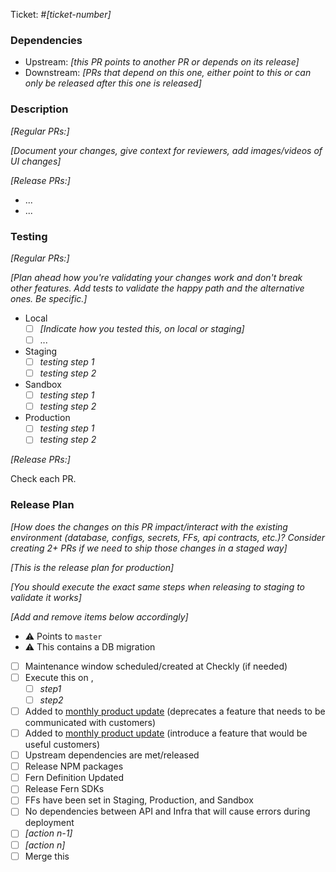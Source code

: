 Ticket: #_[ticket-number]_

### Dependencies

- Upstream: _[this PR points to another PR or depends on its release]_
- Downstream: _[PRs that depend on this one, either point to this or can only be released after this one is released]_

### Description

_[Regular PRs:]_

_[Document your changes, give context for reviewers, add images/videos of UI changes]_

_[Release PRs:]_

- ...
- ...

### Testing

_[Regular PRs:]_

_[Plan ahead how you're validating your changes work and don't break other features. Add tests to validate the happy
path and the alternative ones. Be specific.]_

- Local
  - [ ] _[Indicate how you tested this, on local or staging]_
  - [ ] ...
- Staging
  - [ ] _testing step 1_
  - [ ] _testing step 2_
- Sandbox
  - [ ] _testing step 1_
  - [ ] _testing step 2_
- Production
  - [ ] _testing step 1_
  - [ ] _testing step 2_

_[Release PRs:]_

Check each PR.

### Release Plan

_[How does the changes on this PR impact/interact with the existing environment (database, configs, secrets, FFs, api contracts, etc.)?
Consider creating 2+ PRs if we need to ship those changes in a staged way]_

_[This is the release plan for production]_

_[You should execute the exact same steps when releasing to staging to validate it works]_

_[Add and remove items below accordingly]_

- :warning: Points to `master`
- :warning: This contains a DB migration
- [ ] Maintenance window scheduled/created at Checkly (if needed)
- [ ] Execute this on <env1>, <env2>
  - [ ] _step1_
  - [ ] _step2_
- [ ] Added to [monthly product update](https://www.notion.so/metriport/Customer-Updates-21b4e9d3ad5f4fd68db587a11db28cff?pvs=4) (deprecates a feature that needs to be communicated with customers)
- [ ] Added to [monthly product update](https://www.notion.so/metriport/Customer-Updates-21b4e9d3ad5f4fd68db587a11db28cff?pvs=4) (introduce a feature that would be useful customers)
- [ ] Upstream dependencies are met/released
- [ ] Release NPM packages
- [ ] Fern Definition Updated
- [ ] Release Fern SDKs
- [ ] FFs have been set in Staging, Production, and Sandbox
- [ ] No dependencies between API and Infra that will cause errors during deployment
- [ ] _[action n-1]_
- [ ] _[action n]_
- [ ] Merge this
